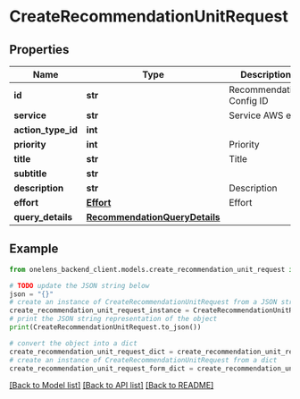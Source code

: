 # CreateRecommendationUnitRequest


## Properties

Name | Type | Description | Notes
------------ | ------------- | ------------- | -------------
**id** | **str** | Recommendation Config ID | 
**service** | **str** | Service AWS etc. | 
**action_type_id** | **int** |  | [optional] 
**priority** | **int** | Priority | 
**title** | **str** | Title | 
**subtitle** | **str** |  | [optional] 
**description** | **str** | Description | 
**effort** | [**Effort**](Effort.md) | Effort | 
**query_details** | [**RecommendationQueryDetails**](RecommendationQueryDetails.md) |  | 

## Example

```python
from onelens_backend_client.models.create_recommendation_unit_request import CreateRecommendationUnitRequest

# TODO update the JSON string below
json = "{}"
# create an instance of CreateRecommendationUnitRequest from a JSON string
create_recommendation_unit_request_instance = CreateRecommendationUnitRequest.from_json(json)
# print the JSON string representation of the object
print(CreateRecommendationUnitRequest.to_json())

# convert the object into a dict
create_recommendation_unit_request_dict = create_recommendation_unit_request_instance.to_dict()
# create an instance of CreateRecommendationUnitRequest from a dict
create_recommendation_unit_request_form_dict = create_recommendation_unit_request.from_dict(create_recommendation_unit_request_dict)
```
[[Back to Model list]](../README.md#documentation-for-models) [[Back to API list]](../README.md#documentation-for-api-endpoints) [[Back to README]](../README.md)


